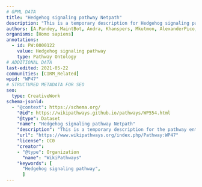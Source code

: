 ```yaml
---
# GPML DATA
title: "Hedgehog signaling pathway Netpath"
description: "This is a temporary description for Hedgehog signaling pathway Netpath"
authors: [A.Pandey, MaintBot, Andra, Khanspers, Mkutmon, AlexanderPico, NetPath, DeSl, L Dupuis, Egonw, Eweitz]
organisms: [Homo sapiens]
annotations:
  - id: PW:0000122
    value: Hedgehog signaling pathway
    type: Pathway Ontology
# ADDITIONAL DATA
last-edited: 2021-05-22
communities: [CIRM_Related]
wpid: "WP47"
# STRUCTURED METADATA FOR SEO
seo:
  type: CreativeWork
schema-jsonld:
  - "@context": https://schema.org/
    "@id": https://wikipathways.github.io/pathways/WP554.html
    "@type": Dataset
    "name": "Hedgehog signaling pathway Netpath"
    "description": "This is a temporary description for the pathway entitled: Hedgehog signaling pathway Netpath"
    "url": "https://www.wikipathways.org/index.php/Pathway:WP47"
    "license": CC0
    "creator":
    - "@type": Organization
      "name": "WikiPathways"
    "keywords": [
      "Hedgehog signaling pathway",
      ]
---
```

